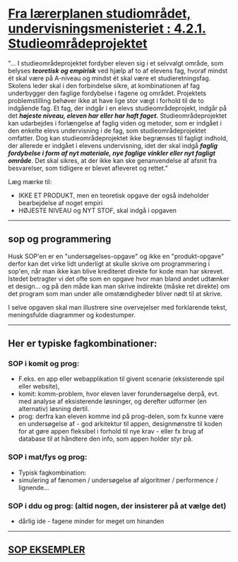  
# [Fra lærerplanen studiområdet, undervisningsmenisteriet : 4.2.1. Studieområdeprojektet](https://www.uvm.dk/-/media/filer/uvm/gym-laereplaner-2017/htx/studieomraadet-htx-august-2017-ua.pdf) 
"... I studieområdeprojektet fordyber eleven sig i et selvvalgt område, som
belyses ***teoretisk og empirisk*** ved hjælp af to af elevens fag, hvoraf mindst ét skal være på A-niveau og mindst ét skal være et
studieretningsfag. Skolens leder skal i den forbindelse sikre, at kombinationen af fag underbygger den faglige fordybelse i
fagene og området. Projektets problemstilling behøver ikke at have lige stor vægt i forhold til de to indgående fag. Et fag, der
indgår i en elevs studieområdeprojekt, indgår på det ***højeste niveau, eleven har eller har haft faget.***
Studieområdeprojektet kan udarbejdes i forlængelse af faglig viden og metoder, som er indgået i den enkelte elevs
undervisning i de fag, som studieområdeprojektet omfatter. Dog kan studieområdeprojektet ikke begrænses til fagligt indhold,
der allerede er indgået i elevens undervisning, idet der skal indgå 
***faglig fordybelse i form af nyt materiale, nye faglige vinkler eller nyt fagligt område***. 
Det skal sikres, at der ikke kan ske genanvendelse af afsnit fra besvarelser, som tidligere er blevet
afleveret og rettet."

Læg mærke til:
- IKKE ET PRODUKT, men en teoretisk opgave der også indeholder bearbejdelse af noget empiri
- HØJESTE NIVEAU og NYT STOF, skal indgå i opgaven

--------------------------------------------------------------

## sop og programmering
Husk SOP'en er en "undersøgelses-opgave" og ikke en "produkt-opgave" derfor kan det virke lidt underligt at skulle skrive om programmering i sop'en, når man ikke kan blive krediteret direkte for kode man har skrevet. Istedet betragter vi det ofte som en opgave hvor man bland andet udtænker et design... og på den måde kan man skrive indirekte (måske ret direkte) om det program som man under alle omstændigheder bliver nødt til at skrive.

I selve opgaven skal man illustrere sine overvejelser med forklarende tekst, meningsfulde diagrammer og kodestumper.

--------------------------------------------------------------

## Her er typiske fagkombinationer:

### SOP i komit og prog:
- F.eks. en app eller webapplikation til givent scenarie (eksisterende spil eller website),
- komit: komm-problem, hvor eleven laver forundersøgelse derpå, evt. med analyse af eksisterende løsninger, og derefter udformer (en alternativ) løsning dertil.
- prog: derfra kan eleven komme ind på prog-delen, som fx kunne være en undersøgelse af - god arkitektur til appen, designmønstre til koden for at gøre appen fleksibel i forhold til nye krav - eller fx brug af database til at håndtere den info, som appen holder styr på.

### SOP i mat/fys og prog:
- Typisk fagkombination:
- simulering af fænomen / undersøgelse af algoritmer / performence / lignende...

### SOP i ddu og prog: (altid nogen, der insisterer på at vælge det)
- dårlig ide - fagene minder for meget om hinanden

------------------------------------------------------------------

## [SOP EKSEMPLER](sop_eksempler.md)